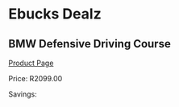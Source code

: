 
# Ebucks Dealz
## BMW Defensive Driving Course
[Product Page](https://www.ebucks.com/web/shop/productSelected.do?prodId=212709266&catId=322194323)

Price: R2099.00

Savings: 


	